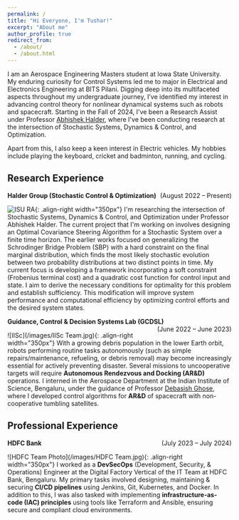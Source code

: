 ```yaml
---
permalink: /
title: "Hi Everyone, I'm Tushar!"
excerpt: "About me"
author_profile: true
redirect_from: 
  - /about/
  - /about.html
---
```


I am an Aerospace Engineering Masters student at Iowa State University. My enduring curiosity for Control Systems led me to major in Electrical and Electronics Engineering at BITS Pilani. Digging deep into its multifaceted aspects throughout my undergraduate journey, I’ve identified my interest in advancing control theory for nonlinear dynamical systems such as robots and spacecraft. Starting in the Fall of 2024, I've been a Research Assist under Professor [Abhishek Halder](https://abhishekhalder.org/index.html), where I've been conducting research at the intersection of Stochastic Systems, Dynamics & Control, and Optimization.

Apart from this, I also keep a keen interest in Electric vehicles. My hobbies include playing the keyboard, cricket and badminton, running, and cycling. 

Research Experience
------
**Halder Group (Stochastic Control & Optimization)** <span style="float: right;">(August 2022 – Present)</span> 

![ISU RA](/images/ISU.jpg){: .align-right width="350px"}
I'm researching the intersection of Stochastic Systems, Dynamics & Control, and Optimization under Professor Abhishek Halder. The current project that I'm working on involves designing an Optimal Covariance Steering Algorithm for a Stochastic System over a finite time horizon. The earlier works focused on generalizing the Schrodinger Bridge Problem (SBP) with a hard constraint on the final marginal distribution, which finds the most likely stochastic evolution between two probability distributions at two distinct points in time. My current focus is developing a framework incorporating a soft constraint (Frobenius terminal cost) and a quadratic cost function for control input and state. I aim to derive the necessary conditions for optimality for this problem and establish sufficiency. This modification will improve system performance and computational efficiency by optimizing control efforts and the desired system states.

**Guidance, Control & Decision Systems Lab (GCDSL)** <span style="float: right;">(June 2022 – June 2023)</span> 

![IISc](/images/IISc Team.jpg){: .align-right width="350px"}
With a growing debris population in the lower Earth orbit, robots performing routine tasks autonomously (such as simple repairs/maintenance, refueling, or debris removal) may become increasingly essential for actively preventing disaster. Several missions to uncooperative targets will require **Autonomous Rendezvous and Docking (AR&D)** operations. I interned in the Aerospace Department at the Indian Institute of Science, Bengaluru, under the guidance of Professor [Debasish Ghose](https://aero.iisc.ac.in/people/debasish-ghose/), where I developed control algorithms for **AR&D** of spacecraft with non-cooperative tumbling satellites.

Professional Experience
------------
**HDFC Bank** <span style="float: right;">(July 2023 – July 2024)</span>

![HDFC Team Photo](/images/HDFC Team.jpg){: .align-right width="350px"}
I worked as a **DevSecOps** (Development, Security, & Operations) Engineer at the Digital Factory Vertical of the IT Team at HDFC Bank, Bengaluru. My primary tasks involved designing, maintaining & securing **CI/CD pipelines** using Jenkins, Git, Kubernetes, and Docker. In addition to this, I was also tasked with implementing **infrastructure-as-code (IAC) principles** using tools like Terraform and Ansible, ensuring secure and compliant cloud environments.
